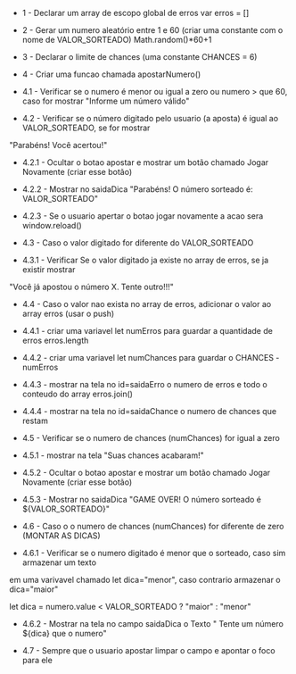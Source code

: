 * 1 - Declarar um array de escopo global de erros var erros = []

* 2 - Gerar um numero aleatório entre 1 e 60 (criar uma constante com o nome de VALOR_SORTEADO) Math.random()*60+1

* 3 - Declarar o limite de chances (uma constante CHANCES = 6)

* 4 - Criar uma funcao chamada apostarNumero()

* 4.1 - Verificar se o numero é menor ou igual a zero ou numero > que 60, caso for mostrar "Informe um número válido"

* 4.2 - Verificar se o número digitado pelo usuario (a aposta) é igual ao VALOR_SORTEADO, se for mostrar

"Parabéns! Você acertou!"

* 4.2.1 - Ocultar o botao apostar e mostrar um botão chamado Jogar Novamente (criar esse botão)

* 4.2.2 - Mostrar no saidaDica "Parabéns! O número sorteado é: VALOR_SORTEADO"

* 4.2.3 - Se o usuario apertar o botao jogar novamente a acao sera window.reload()

* 4.3 - Caso o valor digitado for diferente do VALOR_SORTEADO

* 4.3.1 - Verificar Se o valor digitado ja existe no array de erros, se ja existir mostrar

"Você já apostou o número X. Tente outro!!!"

* 4.4 - Caso o valor nao exista no array de erros, adicionar o valor ao array erros (usar o push)

* 4.4.1 - criar uma variavel let numErros para guardar a quantidade de erros erros.length

* 4.4.2 - criar uma variavel let numChances para guardar o CHANCES - numErros

* 4.4.3 - mostrar na tela no id=saidaErro o numero de erros e todo o conteudo do array erros.join()

* 4.4.4 - mostrar na tela no id=saidaChance o numero de chances que restam

* 4.5 - Verificar se o numero de chances (numChances) for igual a zero

* 4.5.1 - mostrar na tela "Suas chances acabaram!"

* 4.5.2 - Ocultar o botao apostar e mostrar um botão chamado Jogar Novamente (criar esse botão)

* 4.5.3 - Mostrar no saidaDica "GAME OVER! O número sorteado é ${VALOR_SORTEADO}"

* 4.6 - Caso o o numero de chances (numChances) for diferente de zero (MONTAR AS DICAS)

* 4.6.1 - Verificar se o numero digitado é menor que o sorteado, caso sim armazenar um texto

em uma varivavel chamado let dica="menor", caso contrario armazenar o dica="maior"

let dica = numero.value < VALOR_SORTEADO ? "maior" : "menor"

* 4.6.2 - Mostrar na tela no campo saidaDica o Texto " Tente um número ${dica} que o numero"

* 4.7 - Sempre que o usuario apostar limpar o campo e apontar o foco para ele
